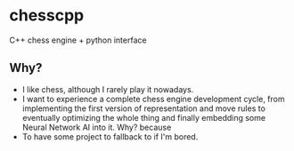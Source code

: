 # chesscpp
C++ chess engine + python interface

## Why?
* I like chess, although I rarely play it nowadays.
* I want to experience a complete chess engine development cycle, from implementing the first version of representation and move rules to eventually optimizing the whole thing and finally embedding some Neural Network AI into it. Why? because
* To have some project to fallback to if I'm bored.
